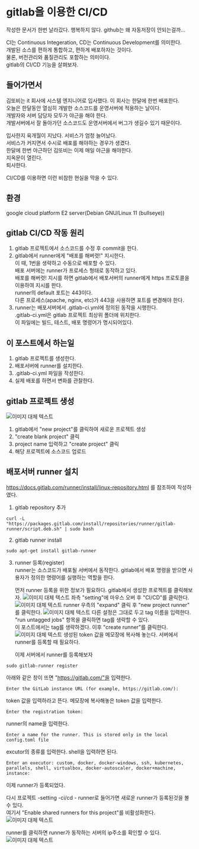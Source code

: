 # gitlab을 이용한 CI/CD
작성한 문서가 한번 날라갔다. 행복하지 않다. github는 왜 자동저장이 안되는걸까...<br>

CI는 Continuous Integeration, CD는 Continuous Development를 의미한다.<br>
개발된 소스를 편하게 통합하고, 편하게 배포하자는 것이다.<br>
물론, 버전관리와 품질관리도 포함하는 의미이다.<br>
gitlab의 CI/CD 기능을 살펴보자. <br>

## 들어가면서
김또비는 it 회사에 시스템 엔지니어로 입사했다. 이 회사는 한달에 한번 배포한다.<br>
오늘은 한달동안 열심히 개발한 소스코드를 운영서버에 적용하는 날이다.<br>
개발자와 서버 담당자 모두가 야근을 해야 한다.<br>
개발서버에서 잘 돌아가던 소스코드도 운영서버에서 버그가 생길수 있기 때문이다.<br>

입사한지 육개월이 지났다. 서비스가 엄청 늘어났다.<br>
서비스가 커지면서 수시로 배포를 해야하는 경우가 생겼다.<br>
한달에 한번 야근하던 김또비는 이제 매일 야근을 해야한다.<br>
지옥문이 열린다.<br>
퇴사한다.<br>

CI/CD를 이용하면 이런 비참한 현실을 막을 수 있다.<br>

## 환경
google cloud platform E2 server(Debian GNU/Linux 11 (bullseye))

## gitlab CI/CD 작동 원리
1. gitlab 프로젝트에서 소스코드를 수정 후 commit을 한다.
2. gitlab에서 runner에게 "배포를 해버렷!" 지시한다.<br>
   이 때, 1번을 생략하고 수동으로 배포할 수 있다.<br>
   배포 서버에는 runner가 프로세스 형태로 동작하고 있다.<br>
   배포를 해버렷! 지시를 하면 gitlab에서 배포서버의 runner에게 https 프로토콜을 이용하여 지시를 한다.<br>
   runner의 default 포트는 443이다. <br>
   다른 프로세스(apache, nginx, etc)가 443을 사용하면 포트를 변경해야 한다.    
4. runner는 배포서버에서 .gitlab-ci.yml에 정의된 동작을 시행한다. <br>
   .gitlab-ci.yml은 gitlab 프로젝트 최상위 폴더에 위치한다.<br>
   이 파일에는 빌드, 테스트, 배포 명령어가 명시되어있다. 

## 이 포스트에서 하는일
1. gitlab 프로젝트를 생성한다.
2. 배포서버에 runner를 설치한다.
3. .gitlab-ci.yml 파일을 작성한다.
4. 실제 배포를 하면서 변화를 관찰한다.

## gitlab 프로젝트 생성
![이미지 대체 텍스트](1.jpg)
1. gitlab에서 "new project"를 클릭하여 새로운 프로젝트 생성
2. "create blank project" 클릭
3. project name 입력하고 "create project" 클릭
4. 해당 프로젝트에 소스코드 업로드

## 배포서버 runner 설치
https://docs.gitlab.com/runner/install/linux-repository.html 를 참조하여 작성하였다.

1. gitlab repository 추가
```
curl -L "https://packages.gitlab.com/install/repositories/runner/gitlab-runner/script.deb.sh" | sudo bash
```

2. gitlab runner install
```
sudo apt-get install gitlab-runner
```

3. runner 등록(register)<br>
   runner는 소스코드가 배포될 서버에서 동작한다. gitlab에서 배포 명령을 받으면 사용자가 정의한 명령어를 실행하는 역할을 한다.<br>
   
   먼저 runner 등록을 위한 정보가 필요하다. gitlab에서 생성한 프로젝트를 클릭해보자.
   ![이미지 대체 텍스트](2.jpg)
   좌측 "setting"에 마우스 오버 후 "CI/CD"를 클릭한다.
   ![이미지 대체 텍스트](3.jpg)
   runner 우측의 "expand" 클릭 후 "new project runner" 를 클릭한다.
   ![이미지 대체 텍스트](4.jpg)
   다른 설정은 그대로 두고 tag 이름을 입력한다. "run untagged jobs" 항목을 클릭하면 tag를 생략할 수 있다.<br>
   이 포스트에서는 tag를 생략하겠다. 이후 "create runner"를 클릭한다.
   ![이미지 대체 텍스트](5.jpg)
   생성된 token 값을 메모장에 복사해 놓는다. 서버에서 runner를 등록할 때 필요하다. <br>

   이제 서버에서 runner를 등록해보자
```
sudo gitlab-runner register
```
아래와 같은 창이 뜨면 "https://gitlab.com/"을 입력한다. 
```
Enter the GitLab instance URL (for example, https://gitlab.com/):
```
token 값을 입력하라고 뜬다. 메모장에 복사해놓은 token 값을 입력한다. 
```
Enter the registration token:
```
runner의 name을 입력한다. 
```
Enter a name for the runner. This is stored only in the local config.toml file
```
excutor의 종류를 입력한다. shell을 입력하면 된다.
```
Enter an executor: custom, docker, docker-windows, ssh, kubernetes, parallels, shell, virtualbox, docker-autoscaler, docker+machine, instance:
```

이제 runner가 등록되었다. <br>

다시 프로젝트 -setting -ci/cd - runner로 들어가면 새로운 runner가 등록된것을 볼 수 있다.<br>
여기서 "Enable shared runners for this project"를 비활성화한다.
![이미지 대체 텍스트](6.jpg)

runner를 클릭하면 runner가 동작하는 서버의 ip주소를 확인할 수 있다. 
![이미지 대체 텍스트](7.jpg)

